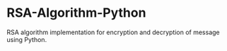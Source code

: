 # RSA-Algorithm-Python
RSA algorithm implementation for encryption and decryption of message using Python. 
